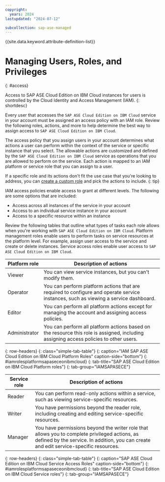 ```yaml
---
copyright:
  years: 2024
lastupdated: "2024-07-12"

subcollection: sap-ase-managed
---
```


{{site.data.keyword.attribute-definition-list}}

# Managing Users, Roles, and Privileges
{: #access}

Access to SAP ASE Cloud Edition on IBM Cloud instances for users is controlled by the Cloud Identity and Access Management (IAM).
{: shortdesc}

Every user that accesses the `SAP ASE Cloud Edition on IBM Cloud` service in your account must be assigned an access policy with an IAM role. Review the following roles, actions, and more to help determine the best way to assign access to `SAP ASE Cloud Edition on IBM Cloud`.

The access policy that you assign users in your account determines what actions a user can perform within the context of the service or specific instance that you select. The allowable actions are customized and defined by the `SAP ASE Cloud Edition on IBM Cloud` service as operations that you are allowed to perform on the service. Each action is mapped to an IAM platform or service role that you can assign to a user.

If a specific role and its actions don't fit the use case that you're looking to address, you can [create a custom role](/docs/account?topic=account-custom-roles&interface=ui#custom-access-roles) and pick the actions to include.
{: tip}

IAM access policies enable access to grant at different levels. The following are some options that are included:

- Access across all instances of the service in your account
- Access to an individual service instance in your account
- Access to a specific resource within an instance

Review the following tables that outline what types of tasks each role allows when you're working with `SAP ASE Cloud Edition on IBM Cloud`. Platform management roles enable users to perform tasks on service resources at the platform level. For example, assign user access to the service and create or delete instances. Service access roles enable user access to `SAP ASE Cloud Edition on IBM Cloud`.

| Platform role | Description of actions                                                                                                                |
| ------------- | ------------------------------------------------------------------------------------------------------------------------------------- |
| Viewer        | You can view service instances, but you can't modify them.                                                                            |
| Operator      | You can perform platform actions that are required to configure and operate service instances, such as viewing a service dashboard.   |
| Editor        | You can perform all platform actions except for managing the account and assigning access policies.                                   |
| Administrator | You can perform all platform actions based on the resource this role is assigned, including assigning access policies to other users. |
{: row-headers}
{: class="simple-tab-table"}
{: caption="IAM SAP ASE Cloud Edition on IBM Cloud Platform Roles" caption-side="bottom"}
{: #iamrolesplatformsapaseceonibmcloud}
{: tab-title="SAP ASE Cloud Edition on IBM Cloud Platform roles"}
{: tab-group="IAMSAPASECE"}

| Service role | Description of actions                                                                                                                                                                  |
| ------------ | --------------------------------------------------------------------------------------------------------------------------------------------------------------------------------------- |
| Reader       | You can perform read-only actions within a service, such as viewing service-specific resources.                                                                                         |
| Writer       | You have permissions beyond the reader role, including creating and editing service-specific resources.                                                                                 |
| Manager      | You have permissions beyond the writer role that allows you to complete privileged actions, as defined by the service. In addition, you can create and edit service-specific resources. |
{: row-headers}
{: class="simple-tab-table"}
{: caption="SAP ASE Cloud Edition on IBM Cloud Service Access Roles" caption-side="bottom"}
{: #iamrolesplatformsapaseceonibmcloud}
{: tab-title="SAP ASE Cloud Edition on IBM Cloud Service roles"}
{: tab-group="IAMSAPASECE"}
